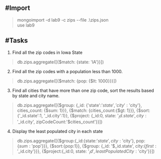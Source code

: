 #Import
-------------------------------
> mongoimport -d lab9 -c zips --file .\zips.json\
> use lab9

#Tasks
-------------------------------
1. Find all the zip codes in Iowa State

> db.zips.aggregate([{$match: {state: 'IA'}}])

2. Find all the zip codes with a population less than 1000.

> db.zips.aggregate([{$match: {pop: {$lt: 1000}}}])

3. Find all cities that have more than one zip code, sort the results based by state and city name.

> db.zips.aggregate([{$group: {_id: {'state':'$state', 'city': '$city'}, cities_count: {$sum: 1}}}, {$match: {cities_count:{$gt: 1}}}, {$sort: {'_id.state':1, '_id.city':1}}, {$project: {_id:0, state: '$_id.state', city: '$_id.city', zipCodeCount:'$cities_count'}}])

4. Display the least populated city in each state

> db.zips.aggregate([{$group:{_id:{state:'$state', city:'$city'}, pop: {$sum:'$pop'}}}, {$sort:{pop:1}}, {$group: {_id: '$_id.state', city:{$first:'$_id.city'}}}, {$project:{_id:0, state: '$_id', leastPopulatedCity: '$city'}}])